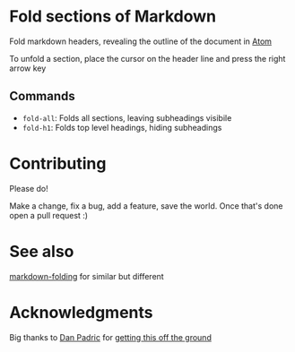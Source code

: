 # Fold sections of Markdown
Fold markdown headers, revealing the outline of the document in [Atom](http://atom.io)

To unfold a section, place the cursor on the header line and press the right arrow key

## Commands
- `fold-all`: Folds all sections, leaving subheadings visibile
- `fold-h1`: Folds top level headings, hiding subheadings

# Contributing
Please do!

Make a change, fix a bug, add a feature, save the world. Once that's done open a pull request :)

# See also
[markdown-folding](https://atom.io/packages/markdown-folding) for similar but different

# Acknowledgments
Big thanks to [Dan Padric](https://discuss.atom.io/u/danPadric) for [getting this off the ground](https://discuss.atom.io/t/non-indentation-based-text-editor-line-folding/48157)
